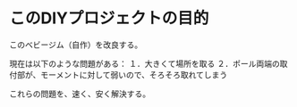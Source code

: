 # このDIYプロジェクトの目的
このベビージム（自作）を改良する。

現在は以下のような問題がある：
１．大きくて場所を取る
２．ポール両端の取付部が、モーメントに対して弱いので、そろそろ取れてしまう

これらの問題を、速く、安く解決する。
